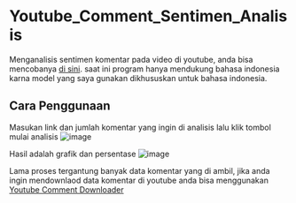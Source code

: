# Youtube_Comment_Sentimen_Analisis
 Menganalisis sentimen komentar pada video di youtube, anda bisa mencobanya [di sini](https://huggingface.co/spaces/mabzak/Youtube-Comment-Sentimen-Analisis).
 saat ini program hanya mendukung bahasa indonesia karna model yang saya gunakan dikhususkan untuk bahasa indonesia.
 
## Cara Penggunaan
Masukan link dan jumlah komentar yang ingin di analisis lalu klik tombol mulai analisis
![image](https://github.com/Mabzak-Knight/Indonesia_Youtube_Comment_Sentiment_Analysis/assets/56875726/9e5ef309-990c-4d47-bb1b-8a836a9bce5f)

Hasil adalah grafik dan persentase
![image](https://github.com/Mabzak-Knight/Indonesia_Youtube_Comment_Sentiment_Analysis/assets/56875726/35b0b279-1013-4555-9b4b-9301aeea2e41)

Lama proses tergantung banyak data komentar yang di ambil, jika anda ingin mendownlaod data komentar di youtube anda bisa menggunakan [Youtube Comment Downloader](https://huggingface.co/spaces/mabzak/Youtube_Comment_Downloader)
